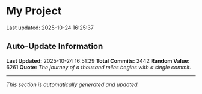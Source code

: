 # My Project


Last updated: 2025-10-24 16:25:37

















































































































































































































































































































































































































































































































































































































































































































































































































































































































































































































































































































































































































































































































































































































































































































































































































































































































































































































































































































































































































































































































































































































































































































































































































































































































































































































































































































































































































































































































































## Auto-Update Information

**Last Updated:** 2025-10-24 16:51:29
**Total Commits:** 2442
**Random Value:** 6261
**Quote:** _The journey of a thousand miles begins with a single commit._

---
_This section is automatically generated and updated._